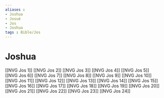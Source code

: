 ```yaml
---
aliases : 
- Joshua
- Josué
- Jos
- Joshua
tags : Bible/Jos
---
```


# Joshua

[[NVG Jos 1]]
[[NVG Jos 2]]
[[NVG Jos 3]]
[[NVG Jos 4]]
[[NVG Jos 5]]
[[NVG Jos 6]]
[[NVG Jos 7]]
[[NVG Jos 8]]
[[NVG Jos 9]]
[[NVG Jos 10]]
[[NVG Jos 11]]
[[NVG Jos 12]]
[[NVG Jos 13]]
[[NVG Jos 14]]
[[NVG Jos 15]]
[[NVG Jos 16]]
[[NVG Jos 17]]
[[NVG Jos 18]]
[[NVG Jos 19]]
[[NVG Jos 20]]
[[NVG Jos 21]]
[[NVG Jos 22]]
[[NVG Jos 23]]
[[NVG Jos 24]]
